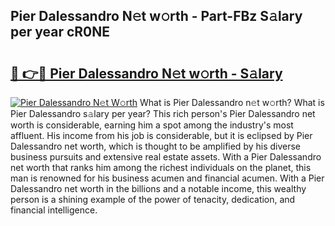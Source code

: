 ## Pier Dalessandro N𝚎t w𝚘rth - Part-FBz S𝚊lary per year cR0NE

# <h2><a href="http://gc1hvue.nevu.top/?p=Pier+Dalessandro">🔗 👉🔴 Pier Dalessandro N𝚎t w𝚘rth - S𝚊lary</a></h2>

[![Pier Dalessandro N𝚎t W𝚘rth](https://i.imgur.com/Oavwk0R.jpeg)](http://gc1hvue.nevu.top/?p=Pier+Dalessandro)
What is Pier Dalessandro n𝚎t w𝚘rth? What is Pier Dalessandro s𝚊lary per year?
This rich person's Pier Dalessandro net worth is considerable, earning him a spot among the industry's most affluent. His income from his job is considerable, but it is eclipsed by Pier Dalessandro net worth, which is thought to be amplified by his diverse business pursuits and extensive real estate assets. With a Pier Dalessandro net worth that ranks him among the richest individuals on the planet, this man is renowned for his business acumen and financial acumen. With a Pier Dalessandro net worth in the billions and a notable income, this wealthy person is a shining example of the power of tenacity, dedication, and financial intelligence.
